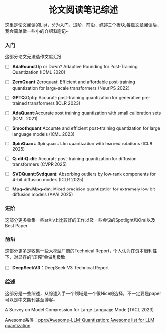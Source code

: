 <center>
    <h1>论文阅读笔记综述</h1>
</center>

这里是论文阅读的List，分为入门，进阶，前沿，综述三个板块,每篇文章阅读后，我会简单做一些小的介绍和笔记~

### 入门

这部分论文无法选作文献汇报

- [ ] **AdaRound**:Up or Down? Adaptive Rounding for Post-Training Quantization (ICML 2020)

- [ ] **ZeroQuant**:Zeroquant: Efficient and affordable post-training quantization for large-scale transformers (NeurIPS 2022）

- [ ] **GPTQ**:Gptq: Accurate post-training quantization for generative pre-trained transformers (ICLR 2023)

- [ ] **AdaQuant**:Accurate post training quantization with small calibration sets (ICML 2021)

- [ ] **Smoothquant**:Accurate and efficient post-training quantization for large language models (ICML 2023)

- [ ] **SpinQuant**: Spinquant: Llm quantization with learned rotations (ICLR 2025)

- [ ] **Q-dit:Q-dit**: Accurate post-training quantization for diffusion transformers (CVPR 2025)
- [ ] **SVDQuant:Svdquant**: Absorbing outliers by low-rank components for 4-bit diffusion models (ICLR 2025)
- [ ] **Mpq-dm:Mpq-dm**: Mixed precision quantization for extremely low bit diffusion models (AAAI 2025)

### 进阶

这部分更多收集一些arXiv上比较好的工作以及一些会议的Spotlight和Oral以及Best Paper

### 前沿

这部分更多是收集一些大模型厂商的Technical Report，个人认为在资本趋利性下，对显存的”压榨“会做到极致

- [ ] **DeepSeekV3**：DeepSeek-V3 Technical Report

### 综述

这部分是一些综述，从综述入手一个领域是一个很Nice的选择，不一定要是paper可以是中文期刊甚至博客~

A Survey on Model Compression for Large Language Model(TACL 2023)





Awesome系类：[pprp/Awesome-LLM-Quantization: Awesome list for LLM quantization](https://github.com/pprp/Awesome-LLM-Quantization)





